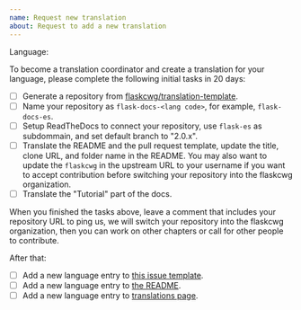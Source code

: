 ```yaml
---
name: Request new translation
about: Request to add a new translation
---
```


<!--
Make sure there isn't an exist issue for the language you request to add.
-->

Language:

<!--
Replace this comment with a short introduction of yourself and your former experience with Flask or translation.
-->

To become a translation coordinator and create a translation for your language, please complete the following initial tasks in 20 days:

- [ ] Generate a repository from [flaskcwg/translation-template](https://github.com/flaskcwg/translation-template).
- [ ] Name your repository as `flask-docs-<lang code>`, for example, `flask-docs-es`.
- [ ] Setup ReadTheDocs to connect your repository, use `flask-es` as subdommain, and set default branch to "2.0.x".
- [ ] Translate the README and the pull request template, update the title, clone URL, and folder name in the README. You may also want to update the `flaskcwg` in the upstream URL to your username if you want to accept contribution before switching your repository into the flaskcwg organization.
- [ ] Translate the "Tutorial" part of the docs.

When you finished the tasks above, leave a comment that includes your repository URL to ping us, we will switch your repository into the flaskcwg organization, then you can work on other chapters or call for other people to contribute.

After that:

- [ ] Add a new language entry to [this issue template](https://github.com/flaskcwg/translation-coordination/blob/main/README.md).
- [ ] Add a new language entry to [the README](https://github.com/flaskcwg/translation-coordination/blob/main/README.md).
- [ ] Add a new language entry to [translations page](https://github.com/flaskcwg/flaskcwg.github.io/blob/source/templates/translations.html).
